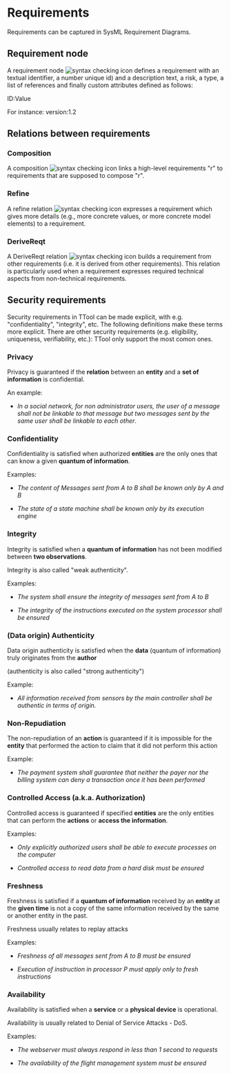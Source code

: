 # Requirements
Requirements can be captured in SysML Requirement Diagrams.


## Requirement node

A requirement node ![syntax checking icon](file:../ui/util/avatarrdreq.gif) defines a requirement with an textual identifier, a number unique id) and a description text, a risk, a type, a list of references and finally custom attributes defined as follows:

ID:Value

For instance: version:1.2


## Relations between requirements 


### Composition
A composition ![syntax checking icon](file:../ui/util/reqcomp.gif) links a high-level requirements "r" to requirements that are supposed to compose "r".


### Refine
A refine relation ![syntax checking icon](file:../ui/util/reqref.gif) expresses a requirement which gives more details (e.g., more concrete values, or more concrete model elements) to a requirement.


### DeriveReqt
A DeriveReqt relation ![syntax checking icon](file:../ui/util/reqder.gif) builds a requirement from other requirements (i.e. it is derived from other requirements). This relation is particularly used when a requirement expresses required technical aspects from non-technical requirements.


## Security requirements

Security requirements in TTool can be made explicit, with e.g. "confidentiality", "integrity", etc. The following definitions make these terms more explicit. There are other security requirements (e.g. eligibility, uniqueness, verifiability, etc.): TTool only support the most comon ones.


### Privacy

Privacy is guaranteed if the **relation** between an **entity** and
a **set of information** is confidential. 


An example:

- *In a social network, for non administrator users, the user of
a message shall not be linkable to that message but two
messages sent by the same user shall be linkable to each
other*.


### Confidentiality

Confidentiality is satisfied when authorized **entities** are the
only ones that can know a given **quantum of information**.

Examples:

- *The content of Messages sent from A to B shall be known
only by A and B*

- *The state of a state machine shall be known only by its
execution engine*

### Integrity

Integrity is satisfied when a **quantum of information** has not been modified between **two observations**.

Integrity is also called "weak authenticity".

Examples:

- *The system shall ensure the integrity of  messages sent from A to B*

- *The  integrity of the instructions executed on the system processor shall be ensured*

### (Data origin) Authenticity

Data origin authenticity is satisfied when the  **data** (quantum of information) truly originates from the **author**

(authenticity  is also called "strong authenticity")

Example:

- *All information received from sensors by the main controller shall be authentic in terms of origin.*


### Non-Repudiation

The non-repudiation of an **action** is guaranteed if it is impossible for the **entity** that performed the action to claim that it did not perform this action

Example:

- *The payment system shall guarantee that neither the payer nor the billing system can deny a transaction once it has been performed*

### Controlled Access (a.k.a. Authorization)

Controlled access is guaranteed if  specified **entities** are the only entities that can perform the **actions** or **access the information**.

Examples:

- *Only explicitly authorized users shall be able to execute processes on the computer*

- *Controlled access to read data from a hard disk must be ensured*

### Freshness

Freshness is satisfied if a **quantum of information** received by an **entity** at the **given time** is not a copy of the same information received by the same or another entity in the past.

Freshness usually relates to replay attacks

Examples:

- *Freshness of all  messages sent from A to B must be ensured*

- *Execution of instruction in processor P must apply only to fresh instructions*

### Availability

Availability is satisfied when a **service** or a **physical device** is operational.

Availability is usually related to Denial of Service Attacks - DoS.

Examples:

- *The webserver must always respond in less than 1 second to requests*

- *The availability of the flight management system must be ensured*



